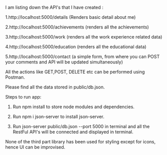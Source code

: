 I am listing down the API's that I have created :

1.http://localhost:5000/details (Renders basic detail about me)

2.http://localhost:5000/achievements (renders all the achievements)

3.http://localhost:5000/work (renders all the work experience related data)

4.http://localhost:5000/education (renders all the educational data)

5.http://localhost:5000/contact (a simple form, from where you can POST your comments and API will be updated simultaneously)

All the actions like GET,POST, DELETE etc can be performed using Postman.

Please find all the data stored in public/db.json.

Steps to run app:

1. Run npm install to store node modules and dependencies.

2. Run npm i json-server to install json-server.

3. Run json-server public/db.json --port 5000 in terminal and all the RestFul API's will be connected and displayed in terminal.

None of the third part library has been used for styling except for icons, hence UI can be improvised.
